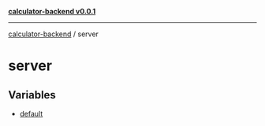 [**calculator-backend v0.0.1**](../README.md)

***

[calculator-backend](../modules.md) / server

# server

## Variables

- [default](variables/default.md)
